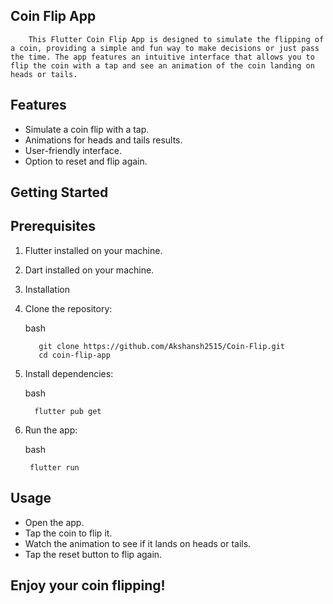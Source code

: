 ## Coin Flip App
        This Flutter Coin Flip App is designed to simulate the flipping of a coin, providing a simple and fun way to make decisions or just pass the time. The app features an intuitive interface that allows you to flip the coin with a tap and see an animation of the coin landing on heads or tails.

## Features
* Simulate a coin flip with a tap.
* Animations for heads and tails results.
* User-friendly interface.
* Option to reset and flip again.

## Getting Started

## Prerequisites
1. Flutter installed on your machine.

2. Dart installed on your machine.

3. Installation

4. Clone the repository:

    bash
   
          git clone https://github.com/Akshansh2515/Coin-Flip.git
          cd coin-flip-app

5. Install dependencies:

    bash

         flutter pub get

6. Run the app:

    bash
        
        flutter run

## Usage
*    Open the app.
*    Tap the coin to flip it.
*    Watch the animation to see if it lands on heads or tails.
*    Tap the reset button to flip again.

## Enjoy your coin flipping!